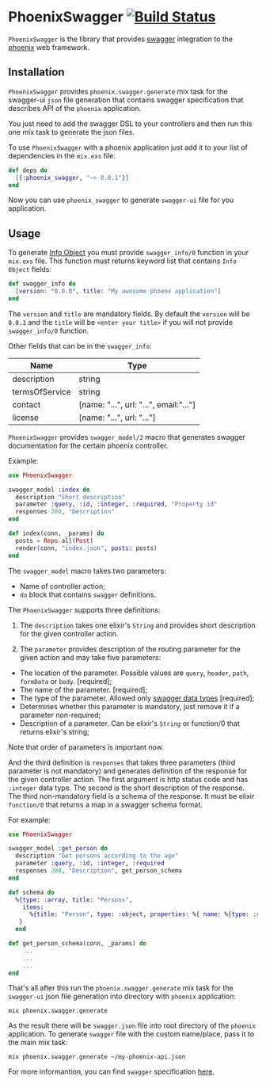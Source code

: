 # PhoenixSwagger [![Build Status](https://travis-ci.org/xerions/phoenix_swagger.svg?branch=master)](https://travis-ci.org/xerions/phoenix_swagger)

`PhoenixSwagger` is the library that provides [swagger](http://swagger.io/) integration
to the [phoenix](http://www.phoenixframework.org/) web framework.

## Installation

`PhoenixSwagger` provides `phoenix.swagger.generate` mix task for the swagger-ui `json`
file generation that contains swagger specification that describes API of the `phoenix`
application.

You just need to add the swagger DSL to your controllers and then run this one mix task
to generate the json files.

To use `PhoenixSwagger` with a phoenix application just add it to your list of
dependencies in the `mix.exs` file:

```elixir
def deps do
  [{:phoenix_swagger, "~> 0.0.1"}]
end
```

Now you can use `phoenix_swagger` to generate `swagger-ui` file for you application.

## Usage

To generate [Info Object](https://github.com/swagger-api/swagger-spec/blob/master/versions/2.0.md#infoObject)
you must provide `swagger_info/0` function in your `mix.exs` file. This function must
returns keyword list that contains `Info Object` fields:

```elixir
def swagger_info do
  [version: "0.0.0", title: "My awesome phoenx application"]
end
```

The `version` and `title` are mandatory fields. By default the `version` will be `0.0.1`
and the `title` will be `<enter your title>` if you will not provide `swagger_info/0`
function.

Other fields that can be in the `swagger_info`:

Name          | Type
------------- | -------------
description   | string
termsOfService| string
contact       | [name: "...", url: "...", email:"..."]
license       | [name: "...", url: "..."]

`PhoenixSwagger` provides `swagger_model/2` macro that generates swagger documentation
for the certain phoenix controller.

Example:

```elixir
use PhoenixSwagger

swagger_model :index do
  description "Short description"
  parameter :query, :id, :integer, :required, "Property id"
  responses 200, "Description"
end

def index(conn, _params) do
  posts = Repo.all(Post)
  render(conn, "index.json", posts: posts)
end
```

The `swagger_model` macro takes two parameters:

* Name of controller action;
* `do` block that contains `swagger` definitions.

The `PhoenixSwagger` supports three definitions:

1. The `description` takes one elixir's `String` and provides short description for the
given controller action.

2. The `parameter` provides description of the routing parameter for the given action and
may take five parameters:

* The location of the parameter. Possible values are `query`, `header`, `path`, `formData` or `body`. [required];
* The name of the parameter. [required];
* The type of the parameter. Allowed only [swagger data types](https://github.com/swagger-api/swagger-spec/blob/master/versions/2.0.md#data-types
) [required];
* Determines whether this parameter is mandatory, just remove it if a parameter non-required;
* Description of a parameter. Can be elixir's `String` or function/0 that returns elixir's string;

Note that order of parameters is important now.

And the third definition is `responses` that takes three parameters (third parameter is not mandatory)
and generates definition of the response for the given controller action. The first argument is http
status code and has `:integer` data type. The second is the short description of the response. The third
non-mandatory field is a schema of the response. It must be elixir `function/0` that returns a map in a
swagger schema format.

For example:

```elixir
use PhoenixSwagger

swagger_model :get_person do
  description "Get persons according to the age"
  parameter :query, :id, :integer, :required
  responses 200, "Description", get_person_schema
end

def schema do
  %{type: :array, title: "Persons",
    items:
      %{title: "Person", type: :object, properties: %{ name: %{type: :string}}}
   }
  end

def get_person_schema(conn, _params) do
    ...
    ...
    ...
end
```

That's all after this run the `phoenix.swagger.generate` mix task for the `swagger-ui` json
file generation into directory with `phoenix` application:

```
mix phoenix.swagger.generate
```

As the result there will be `swagger.json` file into root directory of the `phoenix` application.
To generate `swagger` file with the custom name/place, pass it to the main mix task:

```
mix phoenix.swagger.generate ~/my-phoenix-api.json
```

For more informantion, you can find `swagger` specification [here](https://github.com/swagger-api/swagger-spec/blob/master/versions/2.0.md).

